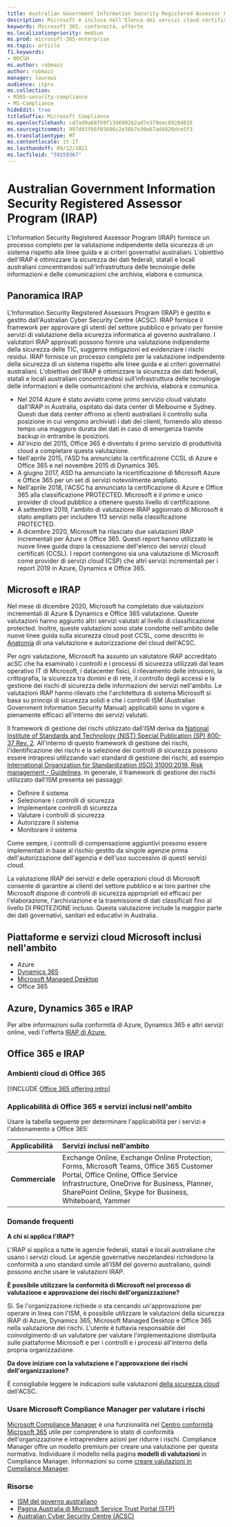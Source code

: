 ```yaml
---
title: Australian Government Information Security Registered Assessor Program (IRAP)
description: Microsoft è inclusa nell'Elenco dei servizi cloud certificati australiani sia per gli indicatori di limitazione della diffusione non classificata (DLM) che per i dati PROTETTI in base a una valutazione e certificazione IRAP da parte dell'Australian Cyber Security Centre (ACSC).
keywords: Microsoft 365, conformità, offerte
ms.localizationpriority: medium
ms.prod: microsoft-365-enterprise
ms.topic: article
f1.keywords:
- NOCSH
ms.author: robmazz
author: robmazz
manager: laurawi
audience: itpro
ms.collection:
- M365-security-compliance
- MS-Compliance
hideEdit: true
titleSuffix: Microsoft Compliance
ms.openlocfilehash: cd7ad9a68f69f134689262ad7e379eec89284035
ms.sourcegitcommit: 997dd3f66f65686c2e38b7e30e67add426dce5f3
ms.translationtype: MT
ms.contentlocale: it-IT
ms.lasthandoff: 09/12/2021
ms.locfileid: "59159367"
---
```

# <a name="australian-government-information-security-registered-assessor-program-irap"></a>Australian Government Information Security Registered Assessor Program (IRAP)

L'Information Security Registered Assessor Program (IRAP) fornisce un processo completo per la valutazione indipendente della sicurezza di un sistema rispetto alle linee guida e ai criteri governativi australiani. L'obiettivo dell'IRAP è ottimizzare la sicurezza dei dati federali, statali e locali australiani concentrandosi sull'infrastruttura delle tecnologie delle informazioni e delle comunicazioni che archivia, elabora e comunica.

## <a name="irap-overview"></a>Panoramica IRAP

L'Information Security Registered Assessors Program (IRAP) è gestito e gestito dall'Australian Cyber Security Centre (ACSC). IRAP fornisce il framework per approvare gli utenti del settore pubblico e privato per fornire servizi di valutazione della sicurezza informatica al governo australiano. I valutatori IRAP approvati possono fornire una valutazione indipendente della sicurezza delle TIC, suggerire mitigazioni ed evidenziare i rischi residui. IRAP fornisce un processo completo per la valutazione indipendente della sicurezza di un sistema rispetto alle linee guida e ai criteri governativi australiani. L'obiettivo dell'IRAP è ottimizzare la sicurezza dei dati federali, statali e locali australiani concentrandosi sull'infrastruttura delle tecnologie delle informazioni e delle comunicazioni che archivia, elabora e comunica.

- Nel 2014 Azure è stato avviato come primo servizio cloud valutato dall'IRAP in Australia, ospitato dai data center di Melbourne e Sydney. Questi due data center offrono ai clienti australiani il controllo sulla posizione in cui vengono archiviati i dati dei clienti, fornendo allo stesso tempo una maggiore durata dei dati in caso di emergenza tramite backup in entrambe le posizioni.
- All'inizio del 2015, Office 365 è diventato il primo servizio di produttività cloud a completare questa valutazione.
- Nell'aprile 2015, l'ASD ha annunciato la certificazione CCSL di Azure e Office 365 e nel novembre 2015 di Dynamics 365.
- A giugno 2017, ASD ha annunciato la ricertificazione di Microsoft Azure e Office 365 per un set di servizi notevolmente ampliato.
- Nell'aprile 2018, l'ACSC ha annunciato la certificazione di Azure e Office 365 alla classificazione PROTECTED. Microsoft è il primo e unico provider di cloud pubblico a ottenere questo livello di certificazione.
- A settembre 2019, l'ambito di valutazione IRAP aggiornato di Microsoft è stato ampliato per includere 113 servizi nella classificazione PROTECTED.
- A dicembre 2020, Microsoft ha rilasciato due valutazioni IRAP incrementali per Azure e Office 365. Questi report hanno utilizzato le nuove linee guida dopo la cessazione dell'elenco dei servizi cloud certificati (CCSL). I report contengono sia una valutazione di Microsoft come provider di servizi cloud (CSP) che altri servizi incrementali per i report 2019 in Azure, Dynamics e Office 365.

## <a name="microsoft-and-irap"></a>Microsoft e IRAP

Nel mese di dicembre 2020, Microsoft ha completato due valutazioni incrementali di Azure & Dynamics e Office 365 valutazione. Queste valutazioni hanno aggiunto altri servizi valutati al livello di classificazione protected. Inoltre, queste valutazioni sono state condotte nell'ambito delle nuove linee guida sulla sicurezza cloud post CCSL, come descritto in [Anatomia](https://www.cyber.gov.au/acsc/government/cloud-security-guidance) di una valutazione e autorizzazione del cloud dell'ACSC.

Per ogni valutazione, Microsoft ha assunto un valutatore IRAP accreditato acSC che ha esaminato i controlli e i processi di sicurezza utilizzati dal team operativo IT di Microsoft, i datacenter fisici, il rilevamento delle intrusioni, la crittografia, la sicurezza tra domini e di rete, il controllo degli accessi e la gestione dei rischi di sicurezza delle informazioni dei servizi nell'ambito. Le valutazioni IRAP hanno rilevato che l'architettura di sistema Microsoft si basa su principi di sicurezza solidi e che i controlli ISM (Australian Government Information Security Manual) applicabili sono in vigore e pienamente efficaci all'interno dei servizi valutati.

Il framework di gestione dei rischi utilizzato dall'ISM deriva da [National Institute of Standards and Technology (NIST) Special Publication (SP) 800-37 Rev. 2](https://csrc.nist.gov/publications/detail/sp/800-37/rev-2/final). All'interno di questo framework di gestione dei rischi, l'identificazione dei rischi e la selezione dei controlli di sicurezza possono essere intrapresi utilizzando vari standard di gestione dei rischi, ad esempio [International Organization for Standardization (ISO) 31000:2018, Risk management - Guidelines](https://www.iso.org/standard/65694.html). In generale, il framework di gestione dei rischi utilizzato dall'ISM presenta sei passaggi:

- Definire il sistema
- Selezionare i controlli di sicurezza
- Implementare controlli di sicurezza
- Valutare i controlli di sicurezza
- Autorizzare il sistema
- Monitorare il sistema

Come sempre, i controlli di compensazione aggiuntivi possono essere implementati in base al rischio gestito da singole agenzie prima dell'autorizzazione dell'agenzia e dell'uso successivo di questi servizi cloud.

La valutazione IRAP dei servizi e delle operazioni cloud di Microsoft consente di garantire ai clienti del settore pubblico e ai loro partner che Microsoft dispone di controlli di sicurezza appropriati ed efficaci per l'elaborazione, l'archiviazione e la trasmissione di dati classificati fino al livello DI PROTEZIONE incluso. Questa valutazione include la maggior parte dei dati governativi, sanitari ed educativi in Australia.

## <a name="microsoft-in-scope-cloud-platforms--services"></a>Piattaforme e servizi cloud Microsoft inclusi nell'ambito

- Azure
- [Dynamics 365](https://aka.ms/d365-compliance-list)
- [Microsoft Managed Desktop](/microsoft-365/managed-desktop/intro/compliance)
- Office 365

## <a name="azure-dynamics-365-and-irap"></a>Azure, Dynamics 365 e IRAP

Per altre informazioni sulla conformità di Azure, Dynamics 365 e altri servizi online, vedi l'offerta [IRAP di Azure.](/azure/compliance/offerings/offering-australia-irap)

## <a name="office-365-and-irap"></a>Office 365 e IRAP

### <a name="office-365-cloud-environments"></a>Ambienti cloud di Office 365

[!INCLUDE [Office 365 offering intro](../includes/o365-offering-introduction.md)]

### <a name="office-365-applicability-and-in-scope-services"></a>Applicabilità di Office 365 e servizi inclusi nell'ambito

Usare la tabella seguente per determinare l'applicabilità per i servizi e l'abbonamento a Office 365:

| **Applicabilità** | **Servizi inclusi nell'ambito** |
|:------------------|:----------------------|
| **Commerciale** | Exchange Online, Exchange Online Protection, Forms, Microsoft Teams, Office 365 Customer Portal, Office Online, Office Service Infrastructure, OneDrive for Business, Planner, SharePoint Online, Skype for Business, Whiteboard, Yammer |

### <a name="frequently-asked-questions"></a>Domande frequenti

**A chi si applica l'IRAP?**

L'IRAP si applica a tutte le agenzie federali, statali e locali australiane che usano i servizi cloud. Le agenzie governative neozelandesi richiedono la conformità a uno standard simile all'ISM del governo australiano, quindi possono anche usare le valutazioni IRAP.

**È possibile utilizzare la conformità di Microsoft nel processo di valutazione e approvazione dei rischi dell'organizzazione?**

Sì. Se l'organizzazione richiede o sta cercando un'approvazione per operare in linea con l'ISM, è possibile utilizzare le valutazioni della sicurezza IRAP di Azure, Dynamics 365, Microsoft Managed Desktop e Office 365 nella valutazione dei rischi. L'utente è tuttavia responsabile del coinvolgimento di un valutatore per valutare l'implementazione distribuita sulle piattaforme Microsoft e per i controlli e i processi all'interno della propria organizzazione.

**Da dove iniziare con la valutazione e l'approvazione dei rischi dell'organizzazione?**

È consigliabile leggere le indicazioni sulle valutazioni [della sicurezza cloud](https://www.cyber.gov.au/acsc/government/cloud-security-guidance) dell'ACSC.

### <a name="use-microsoft-compliance-manager-to-assess-your-risk"></a>Usare Microsoft Compliance Manager per valutare i rischi

[Microsoft Compliance Manager](/microsoft-365/compliance/compliance-manager) è una funzionalità nel [Centro conformità Microsoft 365](/microsoft-365/compliance/microsoft-365-compliance-center) utile per comprendere lo stato di conformità dell'organizzazione e intraprendere azioni per ridurre i rischi. Compliance Manager offre un modello premium per creare una valutazione per questa normativa. Individuare il modello nella pagina **modelli di valutazioni** in Compliance Manager. Informazioni su come [creare valutazioni in Compliance Manager](/microsoft-365/compliance/compliance-manager-assessments).

### <a name="resources"></a>Risorse

- [ISM del governo australiano](https://acsc.gov.au/infosec/ism/index.htm)
- [Pagina Australia di Microsoft Service Trust Portal (STP)](https://aka.ms/au-irap)
- [Australian Cyber Security Centre (ACSC)](https://www.cyber.gov.au)

